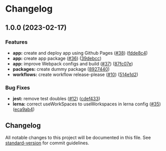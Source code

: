 # Changelog

## 1.0.0 (2023-02-17)


### Features

* **app:** create and deploy app using Github Pages ([#38](https://github.com/MenSeb/react-packages-boilerplate/issues/38)) ([fdde8c4](https://github.com/MenSeb/react-packages-boilerplate/commit/fdde8c4f5bd7c2ce0149c1edc9c5246c93b71654))
* **app:** create app package ([#36](https://github.com/MenSeb/react-packages-boilerplate/issues/36)) ([39debcc](https://github.com/MenSeb/react-packages-boilerplate/commit/39debcc99531aa061f43f007d31887c4031956db))
* **app:** improve Webpack configs and build ([#37](https://github.com/MenSeb/react-packages-boilerplate/issues/37)) ([87fc07e](https://github.com/MenSeb/react-packages-boilerplate/commit/87fc07ee3362f9feda0131dbe179038a8e58fd9f))
* **packages:** create dummy package ([8927440](https://github.com/MenSeb/react-packages-boilerplate/commit/8927440575ffd42943195ba14f91aff621a01c38))
* **workflows:** create workflow release-please ([#10](https://github.com/MenSeb/react-packages-boilerplate/issues/10)) ([514e1d2](https://github.com/MenSeb/react-packages-boilerplate/commit/514e1d2449e1704c9f6f10c2adcaf0cd1e17919d))


### Bug Fixes

* **jest:** remove test doubles ([#12](https://github.com/MenSeb/react-packages-boilerplate/issues/12)) ([cdef433](https://github.com/MenSeb/react-packages-boilerplate/commit/cdef43308b1e67ca11409cf8e27c485c65fe8dcb))
* **lerna:** correct useWorkSpaces to useWorkspaces in lerna config ([#35](https://github.com/MenSeb/react-packages-boilerplate/issues/35)) ([eca9ab4](https://github.com/MenSeb/react-packages-boilerplate/commit/eca9ab463d63382450b0160488dc095a11dc19db))

## Changelog

All notable changes to this project will be documented in this file. See [standard-version](https://github.com/conventional-changelog/standard-version) for commit guidelines.
